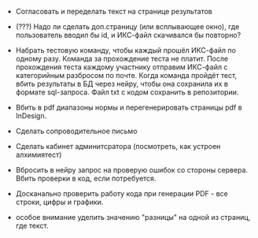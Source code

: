 - Согласовать и переделать текст на странице результатов

- (???) Надо ли сделать доп.страницу (или всплывающее окно), где пользователь вводил бы id, и ИКС-файл скачивался бы повторно?

- Набрать тестовую команду, чтобы каждый прошёл ИКС-файл по одному разу. Команда за прохождение теста не платит. После прохождения теста каждому участнику отправим ИКС-файл с категорийным разбросом по почте. Когда команда пройдёт тест, вбить результаты в БД через нейру, чтобы она сохранила их в формате sql-запроса. Файл txt с кодом сохранить в репозитории.

- Вбить в pdf диапазоны нормы и перегенерировать страницы pdf в InDesign.

- Сделать сопроводительное письмо



- Сделать кабинет админитсратора (посмотреть, как устроен алхимиятест)

- Вбросить в нейру запрос на проверую ошибок со стороны сервера. Вбить проверки в код, если потребуется.

- Досканально проверить работу кода при генерации PDF - все строки, цифры и графики.
* особое внимание уделить значению "разницы" на одной из страниц, где текст.
